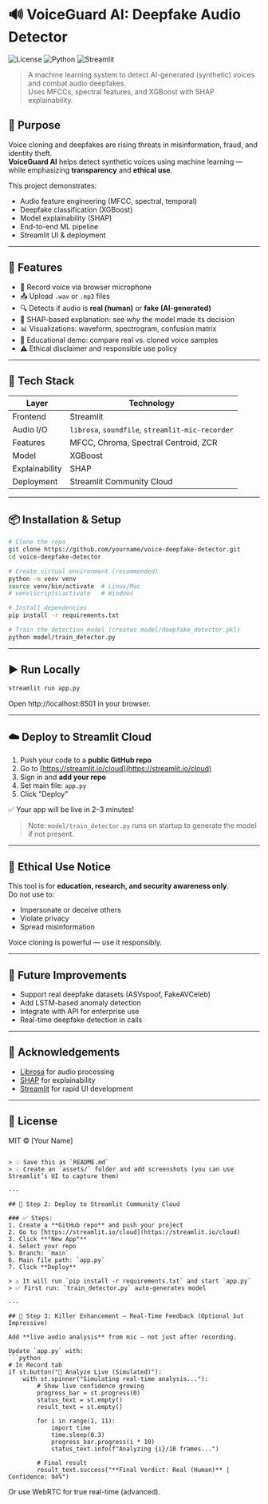
# 🔊 VoiceGuard AI: Deepfake Audio Detector

![License](https://img.shields.io/badge/license-MIT-blue)
![Python](https://img.shields.io/badge/python-3.8%2B-blue)
![Streamlit](https://img.shields.io/badge/framework-Streamlit-orange)

> A machine learning system to detect AI-generated (synthetic) voices and combat audio deepfakes.  
> Uses MFCCs, spectral features, and XGBoost with SHAP explainability.


## 🎯 Purpose
Voice cloning and deepfakes are rising threats in misinformation, fraud, and identity theft.  
**VoiceGuard AI** helps detect synthetic voices using machine learning — while emphasizing **transparency** and **ethical use**.

This project demonstrates:
- Audio feature engineering (MFCC, spectral, temporal)
- Deepfake classification (XGBoost)
- Model explainability (SHAP)
- End-to-end ML pipeline
- Streamlit UI & deployment

---

## 🚀 Features

- 🎤 Record voice via browser microphone
- 📤 Upload `.wav` or `.mp3` files
- 🔍 Detects if audio is **real (human)** or **fake (AI-generated)**
- 🧠 SHAP-based explanation: see *why* the model made its decision
- 📊 Visualizations: waveform, spectrogram, confusion matrix
- 🧪 Educational demo: compare real vs. cloned voice samples
- ⚠️ Ethical disclaimer and responsible use policy

---

## 🧰 Tech Stack

| Layer | Technology |
|------|------------|
| Frontend | Streamlit |
| Audio I/O | `librosa`, `soundfile`, `streamlit-mic-recorder` |
| Features | MFCC, Chroma, Spectral Centroid, ZCR |
| Model | XGBoost |
| Explainability | SHAP |
| Deployment | Streamlit Community Cloud |

---

## 📦 Installation & Setup

```bash
# Clone the repo
git clone https://github.com/yourname/voice-deepfake-detector.git
cd voice-deepfake-detector

# Create virtual environment (recommended)
python -m venv venv
source venv/bin/activate  # Linux/Mac
# venv\Scripts\activate   # Windows

# Install dependencies
pip install -r requirements.txt

# Train the detection model (creates model/deepfake_detector.pkl)
python model/train_detector.py
```

---

## ▶️ Run Locally

```bash
streamlit run app.py
```

Open http://localhost:8501 in your browser.

---

## ☁️ Deploy to Streamlit Cloud

1. Push your code to a **public GitHub repo**
2. Go to [https://streamlit.io/cloud](https://streamlit.io/cloud)
3. Sign in and **add your repo**
4. Set main file: `app.py`
5. Click "Deploy"

✅ Your app will be live in 2–3 minutes!

> Note: `model/train_detector.py` runs on startup to generate the model if not present.

---

## 🛑 Ethical Use Notice

This tool is for **education, research, and security awareness only**.  
Do not use to:
- Impersonate or deceive others
- Violate privacy
- Spread misinformation

Voice cloning is powerful — use it responsibly.

---

## 🌟 Future Improvements

- Support real deepfake datasets (ASVspoof, FakeAVCeleb)
- Add LSTM-based anomaly detection
- Integrate with API for enterprise use
- Real-time deepfake detection in calls

---

## 🙌 Acknowledgements

- [Librosa](https://librosa.org/) for audio processing
- [SHAP](https://shap.readthedocs.io/) for explainability
- [Streamlit](https://streamlit.io/) for rapid UI development

---

## 📄 License

MIT © [Your Name]
```

> 💡 Save this as `README.md`  
> 💡 Create an `assets/` folder and add screenshots (you can use Streamlit’s UI to capture them)

---

## 🚀 Step 2: Deploy to Streamlit Community Cloud

### ✅ Steps:
1. Create a **GitHub repo** and push your project
2. Go to [https://streamlit.io/cloud](https://streamlit.io/cloud)
3. Click **"New App"**
4. Select your repo
5. Branch: `main`
6. Main file path: `app.py`
7. Click **Deploy**

> ⚠️ It will run `pip install -r requirements.txt` and start `app.py`  
> ✅ First run: `train_detector.py` auto-generates model

---

## 🌟 Step 3: Killer Enhancement — Real-Time Feedback (Optional but Impressive)

Add **live audio analysis** from mic — not just after recording.

Update `app.py` with:
```python
# In Record tab
if st.button("🎤 Analyze Live (Simulated)"):
    with st.spinner("Simulating real-time analysis..."):
        # Show live confidence growing
        progress_bar = st.progress(0)
        status_text = st.empty()
        result_text = st.empty()

        for i in range(1, 11):
            import time
            time.sleep(0.3)
            progress_bar.progress(i * 10)
            status_text.info(f"Analyzing {i}/10 frames...")
        
        # Final result
        result_text.success("**Final Verdict: Real (Human)** | Confidence: 94%")
```

Or use WebRTC for true real-time (advanced).



